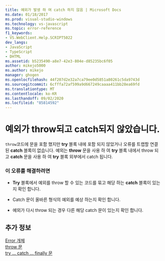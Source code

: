 ```yaml
---
title: 예외가 발생 하 여 catch 하지 않음 | Microsoft Docs
ms.date: 01/18/2017
ms.prod: visual-studio-windows
ms.technology: vs-javascript
ms.topic: error-reference
f1_keywords:
- VS.WebClient.Help.SCRIPT5022
dev_langs:
- JavaScript
- TypeScript
- DHTML
ms.assetid: b5235490-a8e7-42e3-804e-d85235bc6f05
author: mikejo5000
ms.author: mikejo
manager: ghogen
ms.openlocfilehash: 44f207d2e32a7ca79ee0d5851a80261c5da9743d
ms.sourcegitcommit: 6cfffa72af599a9d667249caaaa411bb28ea69fd
ms.translationtype: MT
ms.contentlocale: ko-KR
ms.lasthandoff: 09/02/2020
ms.locfileid: "85814592"
---
```

# <a name="exception-thrown-and-not-caught"></a>예외가 throw되고 catch되지 않았습니다.
`throw`코드에 문을 포함 했지만 **try** 블록 내에 포함 되지 않았거나 오류를 트랩할 연결 된 **catch** 블록이 없습니다. 예외는 **throw** 문을 사용 하 여 **try** 블록 내에서 throw 되 고 **catch** 문을 사용 하 여 **try** 블록 외부에서 catch 됩니다.  
  
### <a name="to-correct-this-error"></a>이 오류를 해결하려면  
  
- **Try** 블록에서 예외를 throw 할 수 있는 코드를 묶고 해당 하는 **catch** 블록이 있는지 확인 합니다.  
  
- Catch 문이 올바른 형식의 예외를 예상 하는지 확인 합니다.  
  
- 예외가 다시 throw 되는 경우 다른 해당 catch 문이 있는지 확인 합니다.  
  
## <a name="see-also"></a>추가 정보  
 [Error 개체](../../javascript/reference/error-object-javascript.md)   
 [throw 문](../../javascript/reference/throw-statement-javascript.md)   
 [try ... catch ... finally 문](../../javascript/reference/try-dot-dot-dot-catch-dot-dot-dot-finally-statement-javascript.md)